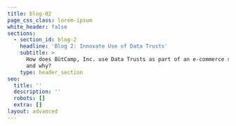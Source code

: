 ```yaml
---
title: blog-02
page_css_class: lorem-ipsum
white_header: false
sections:
  - section_id: blog-2
    headline: 'Blog 2: Innovate Use of Data Trusts'
    subtitle: >
      How does BütCamp, Inc. use Data Trusts as part of an e-commerce solution
      and why? 
    type: header_section
seo:
  title: ''
  description: ''
  robots: []
  extra: []
layout: advanced
---
```

